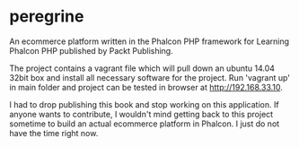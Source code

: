 peregrine
=========

An ecommerce platform written in the Phalcon PHP framework for Learning Phalcon PHP published by Packt Publishing.

The project contains a vagrant file which will pull down an ubuntu 14.04 32bit box and install all necessary software for the project. Run 'vagrant up' in main folder and project can be tested in browser at http://192.168.33.10.

I had to drop publishing this book and stop working on this application. If anyone wants to contribute, I wouldn't mind getting back to this project sometime to build an actual ecommerce platform in Phalcon. I just do not have the time right now.
